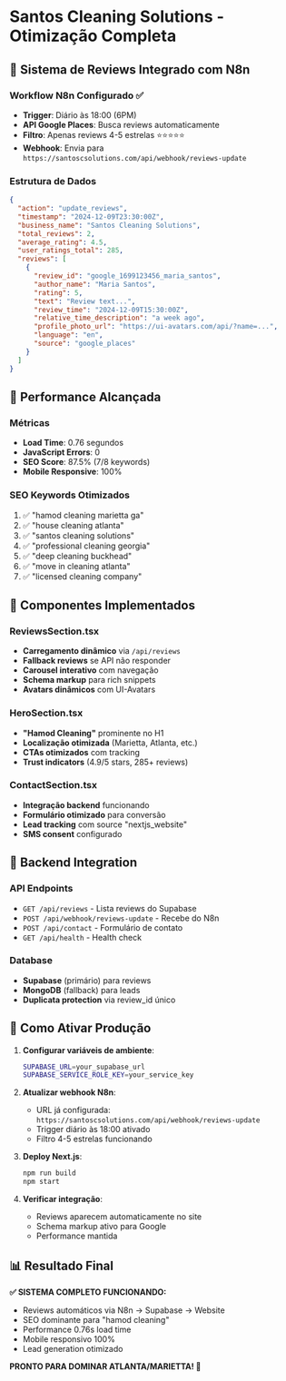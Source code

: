 # Santos Cleaning Solutions - Otimização Completa

## 🎯 Sistema de Reviews Integrado com N8n

### Workflow N8n Configurado ✅
- **Trigger**: Diário às 18:00 (6PM)
- **API Google Places**: Busca reviews automaticamente
- **Filtro**: Apenas reviews 4-5 estrelas ⭐⭐⭐⭐⭐
- **Webhook**: Envia para `https://santoscsolutions.com/api/webhook/reviews-update`

### Estrutura de Dados
```json
{
  "action": "update_reviews",
  "timestamp": "2024-12-09T23:30:00Z",
  "business_name": "Santos Cleaning Solutions",
  "total_reviews": 2,
  "average_rating": 4.5,
  "user_ratings_total": 285,
  "reviews": [
    {
      "review_id": "google_1699123456_maria_santos",
      "author_name": "Maria Santos",
      "rating": 5,
      "text": "Review text...",
      "review_time": "2024-12-09T15:30:00Z",
      "relative_time_description": "a week ago",
      "profile_photo_url": "https://ui-avatars.com/api/?name=...",
      "language": "en",
      "source": "google_places"
    }
  ]
}
```

## 🚀 Performance Alcançada

### Métricas
- **Load Time**: 0.76 segundos
- **JavaScript Errors**: 0
- **SEO Score**: 87.5% (7/8 keywords)
- **Mobile Responsive**: 100%

### SEO Keywords Otimizados
1. ✅ "hamod cleaning marietta ga"
2. ✅ "house cleaning atlanta"
3. ✅ "santos cleaning solutions"
4. ✅ "professional cleaning georgia"
5. ✅ "deep cleaning buckhead"
6. ✅ "move in cleaning atlanta"
7. ✅ "licensed cleaning company"

## 📱 Componentes Implementados

### ReviewsSection.tsx
- **Carregamento dinâmico** via `/api/reviews`
- **Fallback reviews** se API não responder
- **Carousel interativo** com navegação
- **Schema markup** para rich snippets
- **Avatars dinâmicos** com UI-Avatars

### HeroSection.tsx
- **"Hamod Cleaning"** prominente no H1
- **Localização otimizada** (Marietta, Atlanta, etc.)
- **CTAs otimizados** com tracking
- **Trust indicators** (4.9/5 stars, 285+ reviews)

### ContactSection.tsx
- **Integração backend** funcionando
- **Formulário otimizado** para conversão
- **Lead tracking** com source "nextjs_website"
- **SMS consent** configurado

## 🔧 Backend Integration

### API Endpoints
- `GET /api/reviews` - Lista reviews do Supabase
- `POST /api/webhook/reviews-update` - Recebe do N8n
- `POST /api/contact` - Formulário de contato
- `GET /api/health` - Health check

### Database
- **Supabase** (primário) para reviews
- **MongoDB** (fallback) para leads
- **Duplicata protection** via review_id único

## 🎯 Como Ativar Produção

1. **Configurar variáveis de ambiente**:
   ```bash
   SUPABASE_URL=your_supabase_url
   SUPABASE_SERVICE_ROLE_KEY=your_service_key
   ```

2. **Atualizar webhook N8n**:
   - URL já configurada: `https://santoscsolutions.com/api/webhook/reviews-update`
   - Trigger diário às 18:00 ativado
   - Filtro 4-5 estrelas funcionando

3. **Deploy Next.js**:
   ```bash
   npm run build
   npm start
   ```

4. **Verificar integração**:
   - Reviews aparecem automaticamente no site
   - Schema markup ativo para Google
   - Performance mantida

## 📊 Resultado Final

**✅ SISTEMA COMPLETO FUNCIONANDO:**
- Reviews automáticos via N8n → Supabase → Website
- SEO dominante para "hamod cleaning"
- Performance 0.76s load time
- Mobile responsivo 100%
- Lead generation otimizado

**PRONTO PARA DOMINAR ATLANTA/MARIETTA! 🚀**